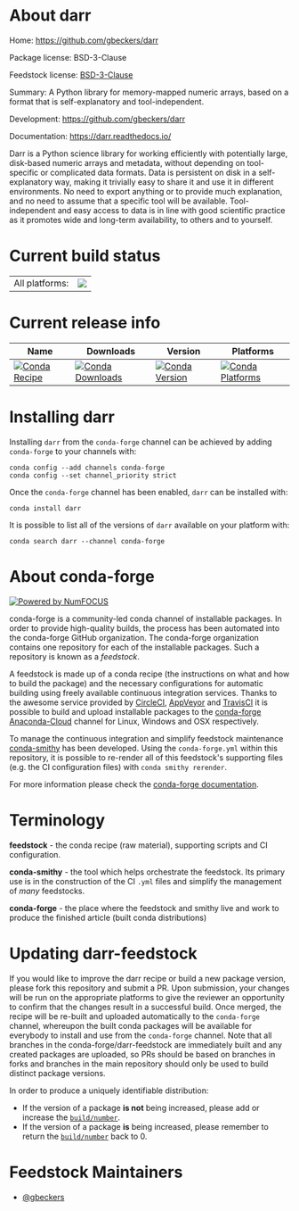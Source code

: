 About darr
==========

Home: https://github.com/gbeckers/darr

Package license: BSD-3-Clause

Feedstock license: [BSD-3-Clause](https://github.com/conda-forge/darr-feedstock/blob/master/LICENSE.txt)

Summary: A Python library for memory-mapped numeric arrays, based on a format that is self-explanatory and tool-independent.

Development: https://github.com/gbeckers/darr

Documentation: https://darr.readthedocs.io/

Darr is a Python science library for working efficiently with potentially
large, disk-based numeric arrays and metadata, without depending on
tool-specific or complicated data formats. Data is persistent on disk in a
self-explanatory way, making it trivially easy to share it and use it in
different environments. No need to export anything or to provide much
explanation, and no need to assume that a specific tool will be available.
Tool-independent and easy access to data is in line with good scientific
practice as it promotes wide and long-term availability, to others and
to yourself.


Current build status
====================


<table><tr><td>All platforms:</td>
    <td>
      <a href="https://dev.azure.com/conda-forge/feedstock-builds/_build/latest?definitionId=&branchName=master">
        <img src="https://dev.azure.com/conda-forge/feedstock-builds/_apis/build/status/darr-feedstock?branchName=master">
      </a>
    </td>
  </tr>
</table>

Current release info
====================

| Name | Downloads | Version | Platforms |
| --- | --- | --- | --- |
| [![Conda Recipe](https://img.shields.io/badge/recipe-darr-green.svg)](https://anaconda.org/conda-forge/darr) | [![Conda Downloads](https://img.shields.io/conda/dn/conda-forge/darr.svg)](https://anaconda.org/conda-forge/darr) | [![Conda Version](https://img.shields.io/conda/vn/conda-forge/darr.svg)](https://anaconda.org/conda-forge/darr) | [![Conda Platforms](https://img.shields.io/conda/pn/conda-forge/darr.svg)](https://anaconda.org/conda-forge/darr) |

Installing darr
===============

Installing `darr` from the `conda-forge` channel can be achieved by adding `conda-forge` to your channels with:

```
conda config --add channels conda-forge
conda config --set channel_priority strict
```

Once the `conda-forge` channel has been enabled, `darr` can be installed with:

```
conda install darr
```

It is possible to list all of the versions of `darr` available on your platform with:

```
conda search darr --channel conda-forge
```


About conda-forge
=================

[![Powered by NumFOCUS](https://img.shields.io/badge/powered%20by-NumFOCUS-orange.svg?style=flat&colorA=E1523D&colorB=007D8A)](http://numfocus.org)

conda-forge is a community-led conda channel of installable packages.
In order to provide high-quality builds, the process has been automated into the
conda-forge GitHub organization. The conda-forge organization contains one repository
for each of the installable packages. Such a repository is known as a *feedstock*.

A feedstock is made up of a conda recipe (the instructions on what and how to build
the package) and the necessary configurations for automatic building using freely
available continuous integration services. Thanks to the awesome service provided by
[CircleCI](https://circleci.com/), [AppVeyor](https://www.appveyor.com/)
and [TravisCI](https://travis-ci.com/) it is possible to build and upload installable
packages to the [conda-forge](https://anaconda.org/conda-forge)
[Anaconda-Cloud](https://anaconda.org/) channel for Linux, Windows and OSX respectively.

To manage the continuous integration and simplify feedstock maintenance
[conda-smithy](https://github.com/conda-forge/conda-smithy) has been developed.
Using the ``conda-forge.yml`` within this repository, it is possible to re-render all of
this feedstock's supporting files (e.g. the CI configuration files) with ``conda smithy rerender``.

For more information please check the [conda-forge documentation](https://conda-forge.org/docs/).

Terminology
===========

**feedstock** - the conda recipe (raw material), supporting scripts and CI configuration.

**conda-smithy** - the tool which helps orchestrate the feedstock.
                   Its primary use is in the construction of the CI ``.yml`` files
                   and simplify the management of *many* feedstocks.

**conda-forge** - the place where the feedstock and smithy live and work to
                  produce the finished article (built conda distributions)


Updating darr-feedstock
=======================

If you would like to improve the darr recipe or build a new
package version, please fork this repository and submit a PR. Upon submission,
your changes will be run on the appropriate platforms to give the reviewer an
opportunity to confirm that the changes result in a successful build. Once
merged, the recipe will be re-built and uploaded automatically to the
`conda-forge` channel, whereupon the built conda packages will be available for
everybody to install and use from the `conda-forge` channel.
Note that all branches in the conda-forge/darr-feedstock are
immediately built and any created packages are uploaded, so PRs should be based
on branches in forks and branches in the main repository should only be used to
build distinct package versions.

In order to produce a uniquely identifiable distribution:
 * If the version of a package **is not** being increased, please add or increase
   the [``build/number``](https://docs.conda.io/projects/conda-build/en/latest/resources/define-metadata.html#build-number-and-string).
 * If the version of a package **is** being increased, please remember to return
   the [``build/number``](https://docs.conda.io/projects/conda-build/en/latest/resources/define-metadata.html#build-number-and-string)
   back to 0.

Feedstock Maintainers
=====================

* [@gbeckers](https://github.com/gbeckers/)

